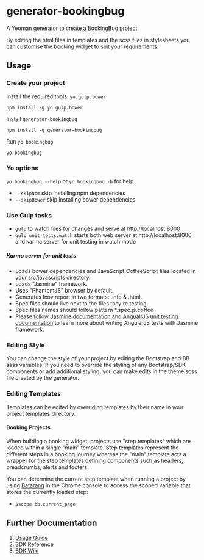 # generator-bookingbug

A Yeoman generator to create a BookingBug project.

By editing the html files in templates and the scss files in stylesheets you
can customise the booking widget to suit your requirements.

## Usage

### Create your project

Install the required tools: `yo`, `gulp`, `bower`
```
npm install -g yo gulp bower
```

Install `generator-bookingbug`
```
npm install -g generator-bookingbug
```

Run `yo bookingbug`
```
yo bookingbug
```

### Yo options

`yo bookingbug --help` or `yo bookingbug -h` for help

* `--skipNpm` skip installing npm dependencies
* `--skipBower` skip installing bower dependencies

### Use Gulp tasks

* `gulp` to watch files for changes and serve at http://localhost:8000
* `gulp unit-tests:watch` starts both web server at http://localhost:8000 and karma server for unit testing in watch mode
                          
##### Karma server for unit tests

* Loads bower dependencies and JavaScript|CoffeeScript files located in your src/javascripts directory.
* Loads "Jasmine" framework.
* Uses "PhantomJS" browser by default.
* Generates lcov report in two formats: .info & .html.
* Spec files should live next to the files they're testing.
* Spec files names should follow pattern *.spec.js.coffee                                                     
* Please follow [Jasmine documentation](https://jasmine.github.io/2.5/introduction) and  [AngualrJS unit testing documentation](https://docs.angularjs.org/guide/unit-testing) to learn more about writing AngularJS tests with Jasmine framework.

### Editing Style

You can change the style of your project by editing the Bootstrap and BB sass variables.  If you need to override the styling of any Bootstrap/SDK components or add additional styling, you can make edits in the theme scss file created by the generator.

### Editing Templates
Templates can be edited by overriding templates by their name in your project templates directory.

#### Booking Projects

When building a booking widget, projects use "step templates" which are loaded within a single "main" template. Step templates represent the different steps in a booking journey whereas the "main" template acts a wrapper for the step templates defining components such as headers, breadcrumbs, alerts and footers.

You can determine the current step template when running a project by using [Batarang](https://chrome.google.com/webstore/detail/angularjs-batarang-stable/niopocochgahfkiccpjmmpchncjoapek) in the Chrome console to access the scoped variable that stores the currently loaded step:

* `$scope.bb.current_page`

## Further Documentation
1. [Usage Guide](http://docs.bookingbug.com/docs/javascript-sdk)
2. [SDK Reference](http://platform.bookingbug.com/sdkdocs)
3. [SDK Wiki](https://github.com/BookingBug/bookingbug-angular/wiki)

